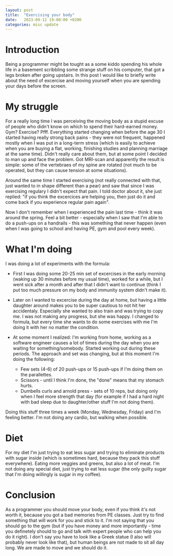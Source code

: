 ```yaml
---
layout: post
title:  "Exercising your body"
date:   2023-09-12 19:00:00 +0200
categories: misc update
---
```

# Introduction

Being a programmer might be tought as a some kiddo spending his whole life in a basement scribbling some strange stuff on his computer, that got a legs broken after going upstairs. In this post I would like to briefly write about the need of excercise and moving yourself when you are spending your days before the screen.

# My struggle

For a really long time I was perceiving the moving body as a stupid excuse of people who didn't know on which to spend their hard-earned money. Gym? Exercise? Pfff. Everything started changing when before the age 30 I started having really strong back pains - they were not frequent, happened mostly when I was put in a long-term stress (which is easily to achieve when you are buying a flat, working, finishing studies and planning marriage at the same time). Didn't really care about them, but at some point I decided to man up and face the problem. Got MRI-scan and apparently the result is simple: some of the vertebraes of my spine are rotated (not much to be operated, but they can cause tension at some situations).

Around the same time I started exercising (not really connected with that, just wanted to in shape different than a pear) and saw that since I was exercising regulary I didn't expect that pain. I told doctor about it, she just replied: "if you think the excercices are helping you, then just do it and come back if you experience regular pain again".

Now I don't remember when I experienced the pain last time - think it was around the spring. Feel a bit better - especially when I saw that I'm able to do a push-ups on a handrails - this was something that never happen (even when I was going to school and having PE, gym and pool every week).

# What I'm doing

I was doing a lot of experiments with the formula:
* First I was doing some 20-25 min set of excercises in the early morning (waking up 30 minutes before my usual time), worked for a while, but I went sick after a month and after that I didn't want to continue (think I put too much pressure on my body and immunity system didn't make it).

* Later on I wanted to excercise during the day at home, but having a little daughter around makes you to be super cautious to not hit her accidentaly. Especially she wanted to also train and was trying to copy me. I was not making any progress, but she was happy. I changed to formula, but every time she wants to do some exercises with me I'm doing it with her no matter the condition.

* At some moment I realized: I'm working from home, working as a software engineer causes a lot of times during the day when you are waiting for something/somebody. Started working out during these periods. The approach and set was changing, but at this moment I'm doing the following:
    * Few sets (4-6) of 20 push-ups or 15 push-ups if I'm doing them on the parallettes.
    * Scissors - until I think I'm done, the "done" means that my stomach hurts.
    * Dumbells curls and arnold press - sets of 10 reps, but doing only when I feel more strength that day (for example if I had a hard night with bad sleep due to daughter/other stuff I'm not doing them).

Doing this stuff three times a week (Monday, Wednesday, Friday) and I'm feeling better. I'm not doing any cardio, but walking when possible.

# Diet

For my diet I'm just trying to eat less sugar and trying to eliminate products with sugar inside (which is sometimes hard, because they pack this stuff everywhere). Eating more veggies and greens, but also a lot of meat. I'm not doing any special diet, just trying to eat less sugar (the only guilty sugar that I'm doing willingly is sugar in my coffee).

# Conclusion

As a programmer you should move your body, even if you think it's not worth it, because you got a bad memories from PE classes. Just try to find something that will work for you and stick to it. I'm not saying that you should go to the gym (but if you have money and more importantly - time you definetely should to go and talk with expert people who can help you do it right). I don't say you have to look like a Greek statue (I also will probably never look like that), but human beings are not made to sit all day long. We are made to move and we should do it.